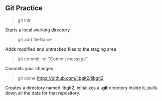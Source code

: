 ## Git Practice

> git init

Starts a local working directory

> git add fileName

Adds modified and untracked files to the staging area

> git commit -m "Commit message"

Commits your changes

> git clone https://github.com/libgit2/libgit2

Creates a directory named libgit2, initializes a **.git** directory inside it, pulls down all the data for that repository.

